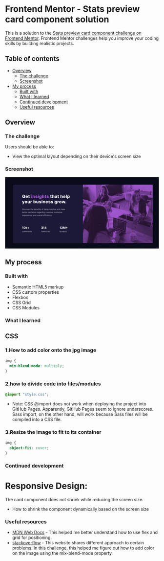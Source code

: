 # Frontend Mentor - Stats preview card component solution

This is a solution to the [Stats preview card component challenge on Frontend Mentor](https://www.frontendmentor.io/challenges/stats-preview-card-component-8JqbgoU62). Frontend Mentor challenges help you improve your coding skills by building realistic projects. 

## Table of contents

- [Overview](#overview)
  - [The challenge](#the-challenge)
  - [Screenshot](#screenshot)
- [My process](#my-process)
  - [Built with](#built-with)
  - [What I learned](#what-i-learned)
  - [Continued development](#continued-development)
  - [Useful resources](#useful-resources)


## Overview

### The challenge

Users should be able to:

- View the optimal layout depending on their device's screen size

### Screenshot

![Stats_preview_card_component](./Stats_preview_card_component.png)


## My process

### Built with

- Semantic HTML5 markup
- CSS custom properties
- Flexbox
- CSS Grid
- CSS Modules


### What I learned

## CSS
### 1.How to add color onto the jpg image
```css
img {
  mix-blend-mode: multiply;
}
```
### 2.how to divide code into files/modules
```css
@import "style.css";
```
- Note: CSS @import does not work when deploying the project into GitHub Pages. Apparently, GitHub Pages seem to ignore underscores. Sass import, on the other hand, will work because Sass files will be compiled into a CSS file.
### 3.Resize the image to fit to its container
```css
img {
  object-fit: cover;
}
```


### Continued development

# Responsive Design:
The card component does not shrink while reducing the screen size.
  - How to shrink the component dynamically based on the screen size

### Useful resources

- [MDN Web Docs](https://developer.mozilla.org/en-US/) - This helped me better understand how to use flex and grid for positioning.
- [stackoverflow](https://stackoverflow.com/) - This website shares different approach to certain problems. In this challenge, this helped me figure out how to add color on the image using the mix-blend-mode property.
